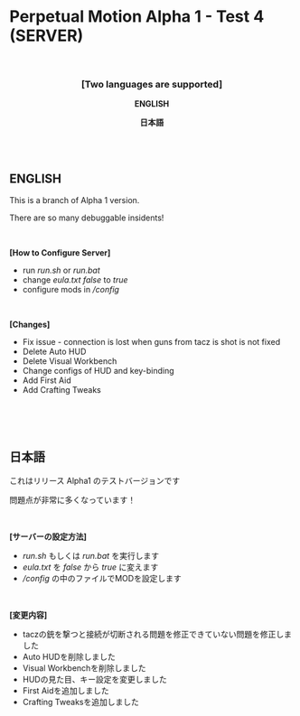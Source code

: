 # Perpetual Motion Alpha 1 - Test 4 (SERVER)

<br>

### <p style="text-align: center;"><strong>[Two languages are supported]</strong></p><p style="text-align: center;">

<p style="text-align: center;"><span><strong>ENGLISH</strong></span></p>

<p style="text-align: center;"><strong>日本語</strong></span></p>

<br>
<br>

## **ENGLISH**

This is a branch of Alpha 1 version.

There are so many debuggable insidents!

<br>

**[How to Configure Server]**

- run _run.sh_ or _run.bat_
- change _eula.txt_ _false_ to _true_ 
- configure mods in _/config_

<br>

**[Changes]**
- Fix issue - connection is lost when guns from tacz is shot is not fixed
- Delete Auto HUD
- Delete Visual Workbench
- Change configs of HUD and key-binding
- Add First Aid
- Add Crafting Tweaks

<br>
<br>
<br>

## **日本語**

これはリリース Alpha1 のテストバージョンです

問題点が非常に多くなっています！

<br>

**[サーバーの設定方法]**

- _run.sh_ もしくは _run.bat_ を実行します
- _eula.txt_ を _false_ から _true_ に変えます 
- _/config_ の中のファイルでMODを設定します

<br>

**[変更内容]**
- taczの銃を撃つと接続が切断される問題を修正できていない問題を修正しました
- Auto HUDを削除しました
- Visual Workbenchを削除しました
- HUDの見た目、キー設定を変更しました
- First Aidを追加しました
- Crafting Tweaksを追加しました